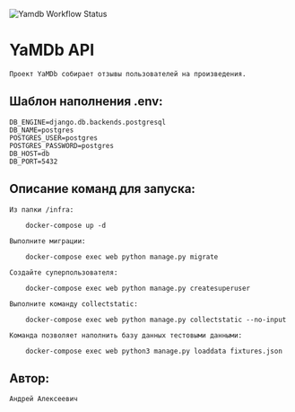 ![Yamdb Workflow Status](https://github.com/xoz9in/yamdb_final/actions/workflows/yamdb_workflow.yml/badge.svg)
# YaMDb API
    Проект YaMDb собирает отзывы пользователей на произведения.

## Шаблон наполнения .env:
    DB_ENGINE=django.db.backends.postgresql
    DB_NAME=postgres
    POSTGRES_USER=postgres
    POSTGRES_PASSWORD=postgres
    DB_HOST=db
    DB_PORT=5432

## Описание команд для запуска:
    Из папки /infra:

        docker-compose up -d

    Выполните миграции:

        docker-compose exec web python manage.py migrate

    Создайте суперпользователя:

        docker-compose exec web python manage.py createsuperuser

    Выполните команду collectstatic:

        docker-compose exec web python manage.py collectstatic --no-input

    Команда позволяет наполнить базу данных тестовыми данными:

        docker-compose exec web python3 manage.py loaddata fixtures.json

## Автор:
    Андрей Алексеевич
